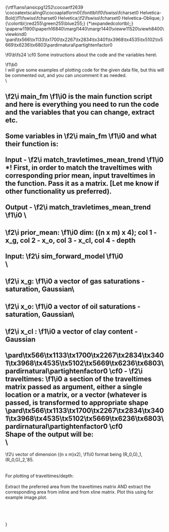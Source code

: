 {\rtf1\ansi\ansicpg1252\cocoartf2639
\cocoatextscaling0\cocoaplatform0{\fonttbl\f0\fswiss\fcharset0 Helvetica-Bold;\f1\fswiss\fcharset0 Helvetica;\f2\fswiss\fcharset0 Helvetica-Oblique;
}
{\colortbl;\red255\green255\blue255;}
{\*\expandedcolortbl;;}
\paperw11900\paperh16840\margl1440\margr1440\vieww11520\viewh8400\viewkind0
\pard\tx566\tx1133\tx1700\tx2267\tx2834\tx3401\tx3968\tx4535\tx5102\tx5669\tx6236\tx6803\pardirnatural\partightenfactor0

\f0\b\fs24 \cf0 Some instructions about the code and the variables here\

\f1\b0 \
I will give some examples of plotting code for the given data file, but this will be commented out, and you can uncomment it as needed.\
\

\f2\i main_fm 
\f1\i0 is the main function script and here is everything you need to run the code and the variables that you can change, extract etc.\
\
Some variables in 
\f2\i main_fm 
\f1\i0  and what their function is:\
\
Input - 
\f2\i match_travletimes_mean_trend 
\f1\i0  \
*! First, in order to match the traveltimes with corresponding prior mean, input traveltimes in the function. Pass it as a matrix. [Let me know if other functionality us preferred).\
\
Output - 
\f2\i match_travletimes_mean_trend
\f1\i0 \
- 
\f2\i prior_mean: 
\f1\i0  dim: ((n x m) x 4); col 1 - x_g, col 2 - x_o, col 3 - x_cl, col 4 - depth\
\
Input: 
\f2\i sim_forward_model
\f1\i0 \
\
- 
\f2\i x_g: 
\f1\i0 a vector of gas saturations - saturation, Gaussian\
- 
\f2\i x_o: 
\f1\i0 a vector of oil saturations - saturation, Gaussian\
- 
\f2\i x_cl : 
\f1\i0 a vector of clay content - Gaussian \
\
\pard\tx566\tx1133\tx1700\tx2267\tx2834\tx3401\tx3968\tx4535\tx5102\tx5669\tx6236\tx6803\pardirnatural\partightenfactor0
\cf0 - 
\f2\i traveltimes: 
\f1\i0 a section of the traveltimes matrix passed as argument, either a single location or a matrix, or a vector (whatever is passed, is transformed to appropriate shape\
\pard\tx566\tx1133\tx1700\tx2267\tx2834\tx3401\tx3968\tx4535\tx5102\tx5669\tx6236\tx6803\pardirnatural\partightenfactor0
\cf0 \
Shape of the output will be:\
\
- 
\f2\i  vector of dimension ((n x m)x2), 
\f1\i0  format being (R_0,G)_1, (R_0,G)_2,\'85. \
\
\
For plotting of traveltimes/depth:\
\
Extract the preferred area from the traveltimes matrix AND extract the corresponding area from inline and from xline matrix. Plot this using for example image.plot. \
\
\
\
\
}
